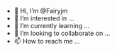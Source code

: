 - 👋 Hi, I’m @Fairyjm
- 👀 I’m interested in ...
- 🌱 I’m currently learning ...
- 💞️ I’m looking to collaborate on ...
- 📫 How to reach me ...

<!---
Fairyjm/Fairyjm is a ✨ special ✨ repository because its `README.md` (this file) appears on your GitHub profile.
You can click the Preview link to take a look at your changes.
--->
